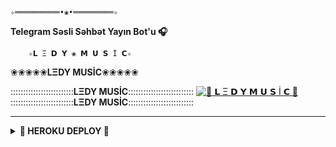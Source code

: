     ✧══════════•❀•═════════✧

   **Telegram  Səsli  Səhbət  Yayın  Bot'u 🎧**
          
        ✧𝗟 Ξ 𝗗 𝗬 ❀ 𝗠 𝗨 𝗦 İ 𝗖✧
 ❀❀❀❀❀**LΞDY MUSİC**❀❀❀❀❀

:::::::::::::::::::::::::**LΞDY MUSİC**::::::::::::::::::::::::::
[![🍁 𝗟 Ξ 𝗗 𝗬  𝗠 𝗨 𝗦 İ 𝗖 🍁](https://telegra.ph/file/e669d8ec6be16f4b7cc39.jpg)](https://t.me/SSmusicLedy_bot)
:::::::::::::::::::::::::**LΞDY MUSİC**::::::::::::::::::::::::::

---------

<details>
<summary><b>🏹 HEROKU DEPLOY 🏹</b></summary>
<br>

[![Deploy](https://www.herokucdn.com/deploy/button.svg)](https://heroku.com/deploy?template=https://github.com/AzeMusic/LedyMusicBot)

  ------
<details>
<summary><b>📱 TELEGRAM 📱</b></summary>
<br>

 <a href="https://t.me/ledyplaylist"><img src="https://img.shields.io/badge/Kanal%20Channel%3F-blue?&style=flat-?&logo=telegram" width=220px></a></p>
  ------
  <a href="https://t.me/SOQrup"><img src="https://img.shields.io/badge/Dəstək%20Support%3F-blue?&style=?&logo=telegram" width=220px></a></p>
 __________________
 <details>
<summary><b>☘️ OWNER ☘️</b></summary>
<br>

[![MR AĞA](https://telegra.ph/file/d12e2aa72629dc7b5c59f.jpg)](https://t.me/Tenha055)


<details>
<summary><b>Credits</b></summary>
<br>

  •[``MR AĞA``](https://github.com/AzeMusic)•
  

      ✧══════════•❀•═════════✧
